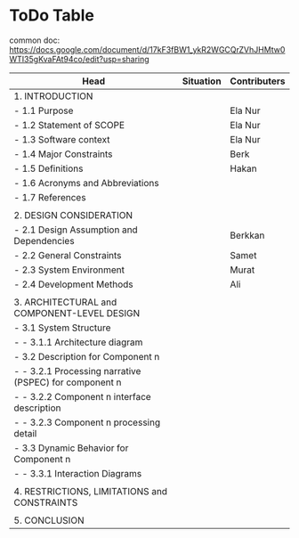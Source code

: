 # ToDo Table

common doc: https://docs.google.com/document/d/17kF3fBW1_ykR2WGCQrZVhJHMtw0WTI35gKvaFAt94co/edit?usp=sharing

|Head                                               |Situation|Contributers|
|---------------------------------------------------|---------|------------|
|1. INTRODUCTION|||
| - 1.1 Purpose||Ela Nur|
| - 1.2 Statement of SCOPE||Ela Nur|
| - 1.3 Software context||Ela Nur|
| - 1.4 Major Constraints||Berk|
| - 1.5 Definitions||Hakan|
| - 1.6 Acronyms and Abbreviations|||
| - 1.7 References|||
||||
| 2. DESIGN CONSIDERATION|||
| - 2.1 Design Assumption and Dependencies||Berkkan|
| - 2.2 General Constraints||Samet|
| - 2.3 System Environment||Murat|
| - 2.4 Development Methods||Ali|
||||
| 3. ARCHITECTURAL and COMPONENT-LEVEL DESIGN|||
| - 3.1 System Structure|||
| - - 3.1.1 Architecture diagram|||
| - 3.2 Description for Component n|||
| - - 3.2.1 Processing narrative (PSPEC) for component n|||
| - - 3.2.2 Component n interface description|||
| - - 3.2.3 Component n processing detail|||
| - 3.3 Dynamic Behavior for Component n|||
| - - 3.3.1 Interaction Diagrams|||
||||
| 4. RESTRICTIONS, LIMITATIONS and CONSTRAINTS|||
||||
| 5. CONCLUSION|||
